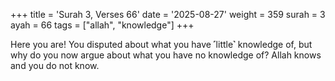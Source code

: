 +++
title = 'Surah 3, Verses 66'
date = '2025-08-27'
weight = 359
surah = 3
ayah = 66
tags = ["allah", "knowledge"]
+++

Here you are! You disputed about what you have ˹little˺ knowledge of, but why do you now argue about what you have no knowledge of? Allah knows and you do not know.